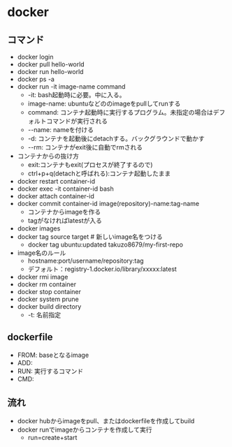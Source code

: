 # docker

## コマンド

- docker login
- docker pull hello-world
- docker run hello-world
- docker ps -a
- docker run -it image-name command
  - -it: bash起動時に必要。中に入る。
  - image-name: ubuntuなどののimageをpullしてrunする
  - command: コンテナ起動時に実行するプログラム。未指定の場合はデフォルトコマンドが実行される
  - --name: nameを付ける
  - -d: コンテナを起動後にdetachする。バックグラウンドで動かす
  - --rm: コンテナがexit後に自動でrmされる
- コンテナからの抜け方
  - exit:コンテナもexit(プロセスが終了するので)
  - ctrl+p+q(detachと呼ばれる):コンテナ起動したまま
- docker restart container-id
- docker exec -it container-id bash
- docker attach container-id
- docker commit container-id image(repository)-name:tag-name
  - コンテナからimageを作る
  - tagがなければlatestが入る
- docker images
- docker tag source target # 新しいimage名をつける
  - docker tag ubuntu:updated takuzo8679/my-first-repo
- image名のルール
  - hostname:port/username/repository:tag
  - デフォルト：registry-1.docker.io/library/xxxxx:latest
- docker rmi image
- docker rm container
- docker stop container
- docker system prune
- docker build directory
  - -t: 名前指定

## dockerfile

- FROM: baseとなるimage
- ADD:
- RUN: 実行するコマンド
- CMD:

## 流れ

- docker hubからimageをpull、またはdockerfileを作成してbuild
- docker runでimageからコンテナを作成して実行
  - run=create+start
